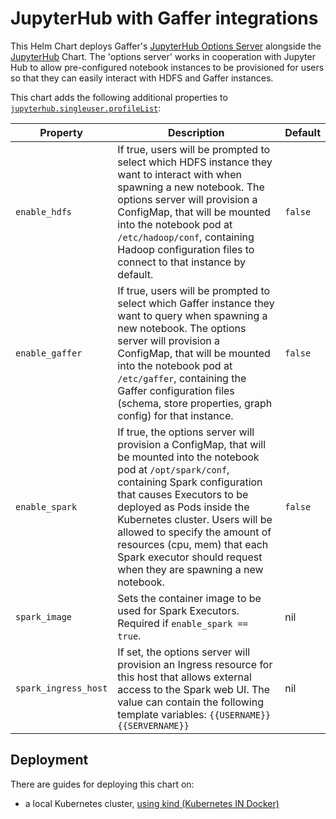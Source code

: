 JupyterHub with Gaffer integrations
===================================

This Helm Chart deploys Gaffer's [JupyterHub Options Server](../../docker/gaffer-jhub-options-server/) alongside the [JupyterHub](https://github.com/jupyterhub/zero-to-jupyterhub-k8s) Chart. The 'options server' works in cooperation with Jupyter Hub to allow pre-configured notebook instances to be provisioned for users so that they can easily interact with HDFS and Gaffer instances.

This chart adds the following additional properties to [`jupyterhub.singleuser.profileList`](https://zero-to-jupyterhub.readthedocs.io/en/latest/resources/reference.html#singleuser-profilelist):

| Property | Description | Default |
|----------|-------------|---------|
| `enable_hdfs` | If true, users will be prompted to select which HDFS instance they want to interact with when spawning a new notebook. The options server will provision a ConfigMap, that will be mounted into the notebook pod at `/etc/hadoop/conf`, containing Hadoop configuration files to connect to that instance by default. | `false` |
| `enable_gaffer` | If true, users will be prompted to select which Gaffer instance they want to query when spawning a new notebook. The options server will provision a ConfigMap, that will be mounted into the notebook pod at `/etc/gaffer`, containing the Gaffer configuration files (schema, store properties, graph config) for that instance. | `false` |
| `enable_spark` | If true, the options server will provision a ConfigMap, that will be mounted into the notebook pod at `/opt/spark/conf`, containing Spark configuration that causes Executors to be deployed as Pods inside the Kubernetes cluster. Users will be allowed to specify the amount of resources (cpu, mem) that each Spark executor should request when they are spawning a new notebook. | `false` |
| `spark_image` | Sets the container image to be used for Spark Executors. Required if `enable_spark == true`. | nil |
| `spark_ingress_host` | If set, the options server will provision an Ingress resource for this host that allows external access to the Spark web UI. The value can contain the following template variables: `{{USERNAME}}` `{{SERVERNAME}}` | nil |


## Deployment

There are guides for deploying this chart on:
* a local Kubernetes cluster, [using kind (Kubernetes IN Docker)](docs/kind-deployment.md)

